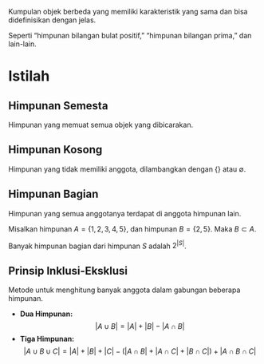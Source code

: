 Kumpulan objek berbeda yang memiliki karakteristik yang sama dan bisa didefinisikan dengan jelas.

Seperti “himpunan bilangan bulat positif,” “himpunan bilangan prima,” dan lain-lain.

# Istilah

## Himpunan Semesta

Himpunan yang memuat semua objek yang dibicarakan.

## Himpunan Kosong

Himpunan yang tidak memiliki anggota, dilambangkan dengan $\{\}$ atau $\emptyset$.

## Himpunan Bagian

Himpunan yang semua anggotanya terdapat di anggota himpunan lain.

Misalkan himpunan $A = \{1, 2, 3, 4, 5\}$, dan himpunan $B = \{2, 5\}$. Maka $B \subset A$.

Banyak himpunan bagian dari himpunan $S$ adalah $2^{|S|}$.

## Prinsip Inklusi-Eksklusi

Metode untuk menghitung banyak anggota dalam gabungan beberapa himpunan.

- **Dua Himpunan:**
	$$ |A \cup B| = |A| + |B| - |A \cap B| $$
- **Tiga Himpunan:**
	$$ |A \cup B \cup C| = |A| + |B| + |C| - (|A \cap B| + |A \cap C| + |B \cap C|) + |A \cap B \cap C| $$